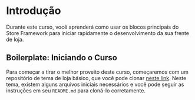 # Introdução

Durante este curso, você aprenderá como usar os blocos principais do Store Framework para iniciar rapidamente o desenvolvimento da sua frente de loja.

## Boilerplate: Iniciando o Curso

Para começar a tirar o melhor proveito deste curso, começaremos com um repositório de tema de loja básico, que você pode clonar [neste link](https://github.com/vtex-apps/minimum-boilerplate-theme). Neste tema, existem alguns arquivos iniciais necessários e você pode seguir as instruções em seu `README.md` para cloná-lo corretamente.
